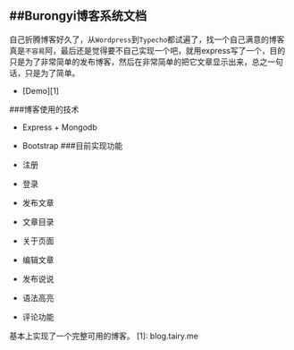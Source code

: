 ##Burongyi博客系统文档
---
自己折腾博客好久了，从`Wordpress`到`Typecho`都试遍了，找一个自己满意的博客真是`不容易`阿，最后还是觉得要不自己实现一个吧，就用express写了一个，目的只是为了非常简单的发布博客，然后在非常简单的把它文章显示出来，总之一句话，只是为了简单。

- [Demo][1]

###博客使用的技术

- Express + Mongodb
- Bootstrap
###目前实现功能

- 注册
- 登录
- 发布文章
- 文章目录
- 关于页面
- 编辑文章
- 发布说说
- 语法高亮
- 评论功能

基本上实现了一个完整可用的博客。
  [1]: blog.tairy.me